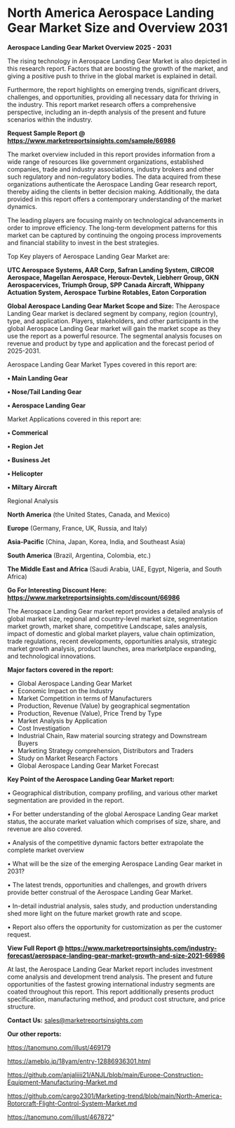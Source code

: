 # North America Aerospace Landing Gear Market Size and Overview 2031

<Strong> Aerospace Landing Gear Market Overview 2025 - 2031</strong>

The rising technology in Aerospace Landing Gear Market is also depicted in this research report. Factors that are boosting the growth of the market, and giving a positive push to thrive in the global market is explained in detail.

Furthermore, the report highlights on emerging trends, significant drivers, challenges, and opportunities, providing all necessary data for thriving in the industry. This report market research offers a comprehensive perspective, including an in-depth analysis of the present and future scenarios within the industry.

<strong>Request Sample Report @ <a href=https://www.marketreportsinsights.com/sample/66986>https://www.marketreportsinsights.com/sample/66986</a></strong>

The market overview included in this report provides information from a wide range of resources like government organizations, established companies, trade and industry associations, industry brokers and other such regulatory and non-regulatory bodies. The data acquired from these organizations authenticate the Aerospace Landing Gear research report, thereby aiding the clients in better decision making. Additionally, the data provided in this report offers a contemporary understanding of the market dynamics.

The leading players are focusing mainly on technological advancements in order to improve efficiency. The long-term development patterns for this market can be captured by continuing the ongoing process improvements and financial stability to invest in the best strategies.

Top Key players of Aerospace Landing Gear Market are:

<strong>UTC Aerospace Systems, AAR Corp, Safran Landing System, CIRCOR Aerospace, Magellan Aerospace, Heroux-Devtek, Liebherr Group, GKN Aerospacervices, Triumph Group, SPP Canada Aircraft, Whippany Actuation System, Aerospace Turbine Rotables, Eaton Corporation</strong>

<strong><b>Global Aerospace Landing Gear Market Scope and Size:</b></strong>
The Aerospace Landing Gear market is declared segment by company, region (country), type, and application. Players, stakeholders, and other participants in the global Aerospace Landing Gear market will gain the market scope as they use the report as a powerful resource. The segmental analysis focuses on revenue and product by type and application and the forecast period of 2025-2031.

Aerospace Landing Gear Market Types covered in this report are:

<strong>• Main Landing Gear

• Nose/Tail Landing Gear

• Aerospace Landing Gear</strong>

Market Applications covered in this report are:

<strong>• Commerical

• Region Jet

• Business Jet

• Helicopter

• Miltary Aircraft</strong> 

Regional Analysis

<strong>North America</strong> (the United States, Canada, and Mexico)

<strong>Europe</strong> (Germany, France, UK, Russia, and Italy)

<strong>Asia-Pacific</strong> (China, Japan, Korea, India, and Southeast Asia)

<strong>South America</strong> (Brazil, Argentina, Colombia, etc.)

<strong>The Middle East and Africa</strong> (Saudi Arabia, UAE, Egypt, Nigeria, and South Africa)

<strong>Go For Interesting Discount Here: <a href=https://www.marketreportsinsights.com/discount/66986>https://www.marketreportsinsights.com/discount/66986</a></strong>

The Aerospace Landing Gear market report provides a detailed analysis of global market size, regional and country-level market size, segmentation market growth, market share, competitive Landscape, sales analysis, impact of domestic and global market players, value chain optimization, trade regulations, recent developments, opportunities analysis, strategic market growth analysis, product launches, area marketplace expanding, and technological innovations.

<strong><b>Major factors covered in the report:</b></strong>
<ul>
  <li>Global Aerospace Landing Gear Market </li>
  <li>Economic Impact on the Industry</li>
  <li>Market Competition in terms of Manufacturers</li>
  <li>Production, Revenue (Value) by geographical segmentation</li>
  <li>Production, Revenue (Value), Price Trend by Type</li>
  <li>Market Analysis by Application</li>
  <li>Cost Investigation</li>
  <li>Industrial Chain, Raw material sourcing strategy and Downstream Buyers</li>
  <li>Marketing Strategy comprehension, Distributors and Traders</li>
  <li>Study on Market Research Factors</li>
  <li>Global Aerospace Landing Gear Market Forecast</li>
</ul>

<strong><b>Key Point of the Aerospace Landing Gear Market report:</b></strong>

• Geographical distribution, company profiling, and various other market segmentation are provided in the report.

• For better understanding of the global Aerospace Landing Gear market status, the accurate market valuation which comprises of size, share, and revenue are also covered.

• Analysis of the competitive dynamic factors better extrapolate the complete market overview

• What will be the size of the emerging Aerospace Landing Gear market in 2031?

• The latest trends, opportunities and challenges, and growth drivers provide better construal of the Aerospace Landing Gear Market.

• In-detail industrial analysis, sales study, and production understanding shed more light on the future market growth rate and scope.

• Report also offers the opportunity for customization as per the customer request.

<strong><b>View Full Report @ <a href=https://www.marketreportsinsights.com/industry-forecast/aerospace-landing-gear-market-growth-and-size-2021-66986>https://www.marketreportsinsights.com/industry-forecast/aerospace-landing-gear-market-growth-and-size-2021-66986</a></b></strong>


At last, the Aerospace Landing Gear Market report includes investment come analysis and development trend analysis. The present and future opportunities of the fastest growing international industry segments are coated throughout this report. This report additionally presents product specification, manufacturing method, and product cost structure, and price structure.

<strong>Contact Us:</strong>
sales@marketreportsinsights.com

<strong>Our other reports:</strong>

<a href=https://tanomuno.com/illust/469179>https://tanomuno.com/illust/469179</a>

<a href=https://ameblo.jp/18yam/entry-12886936301.html>https://ameblo.jp/18yam/entry-12886936301.html</a>

<a href=https://github.com/anjaliiii21/ANJL/blob/main/Europe-Construction-Equipment-Manufacturing-Market.md>https://github.com/anjaliiii21/ANJL/blob/main/Europe-Construction-Equipment-Manufacturing-Market.md</a>

<a href=https://github.com/cargo2301/Marketing-trend/blob/main/North-America-Rotorcraft-Flight-Control-System-Market.md>https://github.com/cargo2301/Marketing-trend/blob/main/North-America-Rotorcraft-Flight-Control-System-Market.md</a>

<a href=https://tanomuno.com/illust/467872>https://tanomuno.com/illust/467872</a>"
